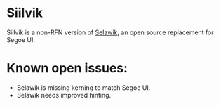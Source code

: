 # Siilvik
Siilvik is a non-RFN version of [Selawik](https://github.com/microsoft/Selawik), an open source replacement for Segoe UI. 

# Known open issues:
* Selawik is missing kerning to match Segoe UI. 
* Selawik needs improved hinting. 
